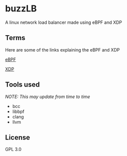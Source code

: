 # buzzLB

A linux network load balancer made using eBPF and XDP

## Terms

Here are some of the links explaining the eBPF and XDP

[eBPF](https://ebpf.io/)

[XDP](https://www.iovisor.org/technology/xdp)

## Tools used

_NOTE: This may update from time to time_

- bcc
- libbpf
- clang
- llvm

## License

GPL 3.0
